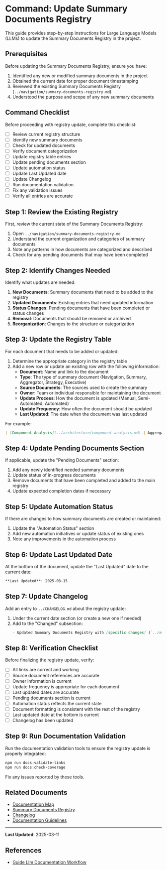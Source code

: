 # Command: Update Summary Documents Registry

This guide provides step-by-step instructions for Large Language Models (LLMs) to update the Summary Documents Registry in the project.

## Prerequisites

Before updating the Summary Documents Registry, ensure you have:

1. Identified any new or modified summary documents in the project
2. Obtained the current date for proper document timestamping
3. Reviewed the existing Summary Documents Registry (`../navigation/summary-documents-registry.md`)
4. Understood the purpose and scope of any new summary documents

## Command Checklist

Before proceeding with registry update, complete this checklist:

- [ ] Review current registry structure
- [ ] Identify new summary documents
- [ ] Check for updated documents
- [ ] Verify document categorization
- [ ] Update registry table entries
- [ ] Update pending documents section
- [ ] Update automation status
- [ ] Update Last Updated date
- [ ] Update Changelog
- [ ] Run documentation validation
- [ ] Fix any validation issues
- [ ] Verify all entries are accurate

## Step 1: Review the Existing Registry

First, review the current state of the Summary Documents Registry:

1. Open `../navigation/summary-documents-registry.md`
2. Understand the current organization and categories of summary documents
3. Note any patterns in how documents are categorized and described
4. Check for any pending documents that may have been completed

## Step 2: Identify Changes Needed

Identify what updates are needed:

1. **New Documents**: Summary documents that need to be added to the registry
2. **Updated Documents**: Existing entries that need updated information
3. **Status Changes**: Pending documents that have been completed or status changes
4. **Removal**: Documents that should be removed or archived
5. **Reorganization**: Changes to the structure or categorization

## Step 3: Update the Registry Table

For each document that needs to be added or updated:

1. Determine the appropriate category in the registry table
2. Add a new row or update an existing row with the following information:
   - **Document**: Name and link to the document
   - **Type**: The type of summary document (Navigation, Summary, Aggregator, Strategy, Executive)
   - **Source Documents**: The sources used to create the summary
   - **Owner**: Team or individual responsible for maintaining the document
   - **Update Process**: How the document is updated (Manual, Semi-Automated, Automated)
   - **Update Frequency**: How often the document should be updated
   - **Last Updated**: The date when the document was last updated

For example:

```markdown
| [Component Analysis](../architecture/component-analysis.md) | Aggregator | Component implementations | UI Team | Manual | When patterns change | 2025-03-15 |
```

## Step 4: Update Pending Documents Section

If applicable, update the "Pending Documents" section:

1. Add any newly identified needed summary documents
2. Update status of in-progress documents
3. Remove documents that have been completed and added to the main registry
4. Update expected completion dates if necessary

## Step 5: Update Automation Status

If there are changes to how summary documents are created or maintained:

1. Update the "Automation Status" section
2. Add new automation initiatives or update status of existing ones
3. Note any improvements in the automation process

## Step 6: Update Last Updated Date

At the bottom of the document, update the "Last Updated" date to the current date:

```markdown
**Last Updated**: 2025-03-15
```

## Step 7: Update Changelog

Add an entry to `../CHANGELOG.md` about the registry update:

1. Under the current date section (or create a new one if needed)
2. Add to the "Changed" subsection:
   ```markdown
   - Updated Summary Documents Registry with [specific changes] (`../navigation/summary-documents-registry.md`)
   ```

## Step 8: Verification Checklist

Before finalizing the registry update, verify:

- [ ] All links are correct and working
- [ ] Source document references are accurate
- [ ] Owner information is current
- [ ] Update frequency is appropriate for each document
- [ ] Last updated dates are accurate
- [ ] Pending documents section is current
- [ ] Automation status reflects the current state
- [ ] Document formatting is consistent with the rest of the registry
- [ ] Last updated date at the bottom is current
- [ ] Changelog has been updated

## Step 9: Run Documentation Validation

Run the documentation validation tools to ensure the registry update is properly integrated:

```bash
npm run docs:validate-links
npm run docs:check-coverage
```

Fix any issues reported by these tools.

## Related Documents

- [Documentation Map](../navigation/documentation-map.md)
- [Summary Documents Registry](../navigation/summary-documents-registry.md)
- [Changelog](../CHANGELOG.md)
- [Documentation Guidelines](../methodology/documentation-guidelines.md)

---

**Last Updated**: 2025-03-11

## References

- [Guide Llm Documentation Workflow](../guides/guide-llm-documentation-workflow.md)
